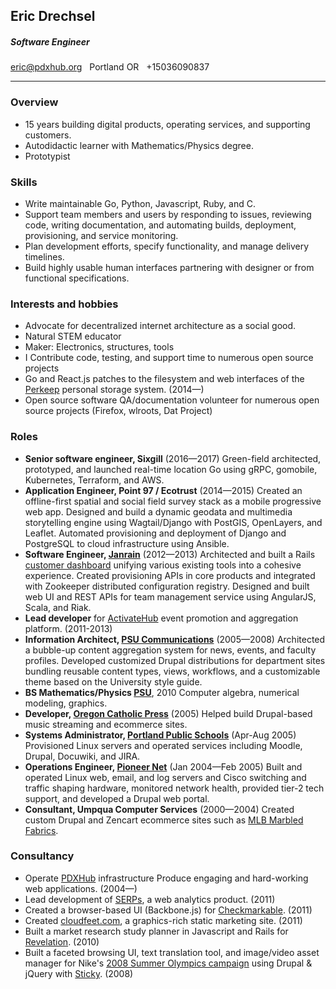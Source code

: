 ## Eric Drechsel
##### Software Engineer

<p class="linkbar">
<a href="mailto:eric@pdxhub.org">eric@pdxhub.org</a> &nbsp; Portland OR &nbsp; +15036090837
</p>

---

### Overview

* 15 years building digital products, operating services, and supporting customers.
* Autodidactic learner with Mathematics/Physics degree.
* Prototypist

### Skills

* Write maintainable Go, Python, Javascript, Ruby, and C.
* Support team members and users by responding to issues, reviewing code, writing documentation, and automating builds, deployment, provisioning, and service monitoring.
* Plan development efforts, specify functionality, and manage delivery timelines.
* Build highly usable human interfaces partnering with designer or from functional specifications.

### Interests and hobbies

  * Advocate for decentralized internet architecture as a social good.
  * Natural STEM educator
  * Maker: Electronics, structures, tools
  * I Contribute code, testing, and support time to numerous open source projects
   * Go and React.js patches to the filesystem and web interfaces of the [Perkeep](http://camlistore.org) personal storage system. (2014&mdash;)
   * Open source software QA/documentation volunteer for numerous open source projects (Firefox, wlroots, Dat Project)

### Roles

* **Senior software engineer, Sixgill** (2016&mdash;2017) Green-field architected, prototyped, and launched real-time location  Go using gRPC, gomobile, Kubernetes, Terraform, and AWS.
* **Application Engineer, Point 97 / Ecotrust** (2014&mdash;2015) Created an offline-first spatial and social field survey stack as a mobile progressive web app. Designed and build a dynamic geodata and multimedia storytelling engine using Wagtail/Django with PostGIS, OpenLayers, and Leaflet. Automated provisioning and deployment of Django and PostgreSQL to cloud infrastructure using Ansible.
* **Software Engineer, [Janrain](http://janrain.com/)** (2012&mdash;2013) Architected and built a Rails [customer dashboard](https://dashboard.janrain.com/) unifying various existing tools into a cohesive experience. Created provisioning APIs in core products and integrated with Zookeeper distributed configuration registry. Designed and built web UI and REST APIs for team management service using AngularJS, Scala, and Riak.
*  **Lead developer** for [ActivateHub](http://portland.activatehub.org/) event promotion and aggregation platform. (2011-2013)
* **Information Architect, [PSU Communications](http://www.pdx.edu/university-communications/)** (2005&mdash;2008) Architected a bubble-up content aggregation system for news, events, and faculty profiles. Developed customized Drupal distributions for department sites bundling reusable content types, views, workflows, and a customizable theme based on the University style guide.
* **BS Mathematics/Physics [PSU](http://www.mth.pdx.edu)**, 2010 Computer algebra, numerical modeling, graphics.
* **Developer, [Oregon Catholic Press](http://ocp.org/)** (2005) Helped build Drupal-based music streaming and ecommerce sites.
* **Systems Administrator, [Portland Public Schools](http://www.pps.k12.or.us/)** (Apr-Aug 2005) Provisioned Linux servers and operated services including Moodle, Drupal, Docuwiki, and JIRA.
* **Operations Engineer, [Pioneer Net](http://pioneer-net.com/)** (Jan 2004&mdash;Feb 2005) Built and operated Linux web, email, and log servers and Cisco switching and traffic shaping hardware, monitored network health, provided tier-2 tech support, and developed a Drupal web portal.
* **Consultant, Umpqua Computer Services** (2000&mdash;2004) Created custom Drupal and Zencart ecommerce sites such as [MLB Marbled Fabrics](http://marbledfabrics.com).

### Consultancy

  * Operate [PDXHub](https://pdxhub.org/) infrastructure Produce engaging and hard-working web applications. (2004—)
  * Lead development of [SERPs](https://serps.com/), a web analytics product. (2011)
  * Created a browser-based UI (Backbone.js) for [Checkmarkable](https://checkmarkable.com/). (2011)
  * Created [cloudfeet.com](http://cloudfeet.com/), a graphics-rich static marketing site. (2011)
  * Built a market research study planner in Javascript and Rails for [Revelation](http://revelationglobal.com/). (2010)
  * Built a faceted browsing UI, text translation tool, and image/video asset manager for Nike's [2008 Summer Olympics campaign](http://eric.pdxhub.org/resume/nike-media.jpg) using Drupal & jQuery with [Sticky](http://www.sticky.tv/). (2008)
